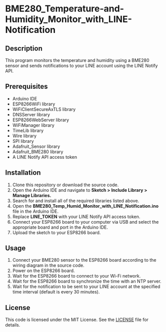 # BME280_Temperature-and-Humidity_Monitor_with_LINE-Notification
<h2>Description</h2>
This program monitors the temperature and humidity using a BME280 sensor and sends notifications to your LINE account using the LINE Notify API.
<h2>Prerequisites</h2>

- Arduino IDE<br>
- ESP8266WiFi library<br>
- WiFiClientSecureAxTLS library<br>
- DNSServer library<br>
- ESP8266WebServer library<br>
- WiFiManager library<br>
- TimeLib library<br>
- Wire library<br>
- SPI library<br>
- Adafruit_Sensor library<br>
- Adafruit_BME280 library<br>
- A LINE Notify API access token<br>
<h2>Installation</h2>

1. Clone this repository or download the source code.<br>
2. Open the Arduino IDE and navigate to <b>Sketch > Include Library > Manage Libraries.</b><br>
3. Search for and install all of the required libraries listed above.<br>
4. Open the <b>BME280_Temp_Humid_Monitor_with_LINE_Notification.ino</b> file in the Arduino IDE.<br>
5. Replace <b>LINE_TOKEN</b> with your LINE Notify API access token.<br>
6. Connect your ESP8266 board to your computer via USB and select the appropriate board and port in the Arduino IDE.<br>
7. Upload the sketch to your ESP8266 board.<br>
<h2>Usage</h2>

1. Connect your BME280 sensor to the ESP8266 board according to the wiring diagram in the source code.<br>
2. Power on the ESP8266 board.<br>
3. Wait for the ESP8266 board to connect to your Wi-Fi network.<br>
4. Wait for the ESP8266 board to synchronize the time with an NTP server.<br>
5. Wait for the notification to be sent to your LINE account at the specified time interval (default is every 30 minutes).<br>
<h2>License</h2>

This code is licensed under the MIT License. See the [LICENSE](LICENSE) file for details.
